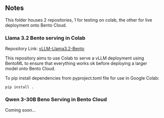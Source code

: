 ## Notes
This folder houses 2 repositories, 1 for testing on colab, the other for live deployment onto Bento Cloud.

### Llama 3.2 Bento serving in Colab
Repository Link: [vLLM-Llama3.2-Bento](https://github.com/tituslhy/vLLM-Llama3.2-Bento)

This repository aims to use Colab to serve a vLLM deployment using BentoML to ensure that everything works ok before deploying a larger model onto Bento Cloud.

To pip install dependencies from pyproject.toml file for use in Google Colab:
```
pip install .
```

### Qwen 3-30B Beno Serving in Bento Cloud
Coming soon...